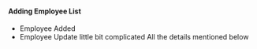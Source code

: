 #### Adding Employee List

* Employee Added
* Employee Update little bit complicated All the details mentioned below 

